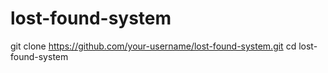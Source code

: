 # lost-found-system
git clone https://github.com/your-username/lost-found-system.git cd lost-found-system
